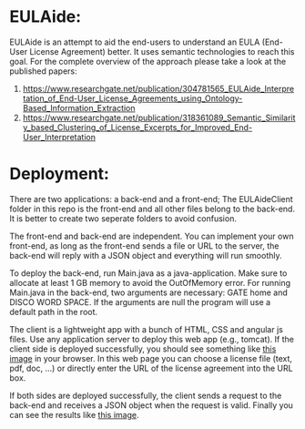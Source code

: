 # EULAide: 
EULAide is an attempt to aid the end-users to understand an EULA (End-User License Agreement) better. It uses semantic technologies to reach this goal. 
For the complete overview of the approach please take a look at the published papers: 
1. https://www.researchgate.net/publication/304781565_EULAide_Interpretation_of_End-User_License_Agreements_using_Ontology-Based_Information_Extraction
2. https://www.researchgate.net/publication/318361089_Semantic_Similarity_based_Clustering_of_License_Excerpts_for_Improved_End-User_Interpretation

# Deployment: 
There are two applications: a back-end and a front-end; The EULAideClient folder in this repo is the front-end and all other files belong to the back-end. It is better to create two seperate folders to avoid confusion. 

The front-end and back-end are independent. You can implement your own front-end, as long as the front-end sends a file or URL to the server, the back-end will reply with a JSON object and everything will run smoothly.

To deploy the back-end, run Main.java as a java-application. Make sure to allocate at least 1 GB memory to avoid the OutOfMemory error. For running Main.java in the back-end, two arguments are necessary: GATE home and DISCO WORD SPACE. If the arguments are null the program will use a default path in the root.

The client is a lightweight app with a bunch of HTML, CSS and angular js files. Use any application server to deploy this web app (e.g., tomcat). If the client side is deployed successfully, you should see something like [this image](https://github.com/SmartDataAnalytics/EULAide/blob/master/EULAideClient.png) in your browser. In this web page you can choose a license file (text, pdf, doc, ...) or directly enter the URL of the license agreement into the URL box.

If both sides are deployed successfully, the client sends a request to the back-end and receives a JSON object when the request is valid.
Finally you can see the results like [this image](https://github.com/SmartDataAnalytics/EULAide/blob/master/screenshot.png).



